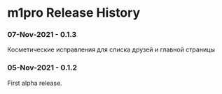 m1pro Release History
================================

### 07-Nov-2021 - 0.1.3
Косметические исправления для списка друзей и главной страницы

### 05-Nov-2021 - 0.1.2
First alpha release.